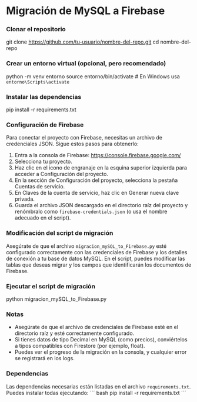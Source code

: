 # Migración de MySQL a Firebase

### Clonar el repositorio

git clone https://github.com/tu-usuario/nombre-del-repo.git
cd nombre-del-repo

### Crear un entorno virtual (opcional, pero recomendado)

python -m venv entorno
source entorno/bin/activate  # En Windows usa `entorno\Scripts\activate`

### Instalar las dependencias

pip install -r requirements.txt

### Configuración de Firebase

Para conectar el proyecto con Firebase, necesitas un archivo de credenciales JSON. 
Sigue estos pasos para obtenerlo:

1. Entra a la consola de Firebase: https://console.firebase.google.com/
2. Selecciona tu proyecto.
3. Haz clic en el icono de engranaje en la esquina superior izquierda para acceder a Configuración del proyecto.
4. En la sección de Configuración del proyecto, selecciona la pestaña Cuentas de servicio.
5. En Claves de la cuenta de servicio, haz clic en Generar nueva clave privada.
6. Guarda el archivo JSON descargado en el directorio raíz del proyecto y renómbralo como `firebase-credentials.json` 
(o usa el nombre adecuado en el script).

### Modificación del script de migración

Asegúrate de que el archivo `migracion_mySQL_to_Firebase.py` esté configurado correctamente con las credenciales de Firebase 
y los detalles de conexión a tu base de datos MySQL. En el script, puedes modificar las tablas que deseas migrar y los campos 
que identificarán los documentos de Firebase.

### Ejecutar el script de migración

python migracion_mySQL_to_Firebase.py

### Notas

- Asegúrate de que el archivo de credenciales de Firebase esté en el directorio raíz y esté correctamente configurado.
- Si tienes datos de tipo Decimal en MySQL (como precios), conviértelos a tipos compatibles con Firestore (por ejemplo, float).
- Puedes ver el progreso de la migración en la consola, y cualquier error se registrará en los logs.


### Dependencias

  Las dependencias necesarias están listadas en el archivo `requirements.txt`. Puedes instalar todas ejecutando:
´´´ bash
pip install -r requirements.txt
´´´

